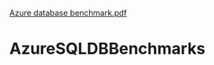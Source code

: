 [Azure database benchmark.pdf](https://github.com/byarytc/AzureSQLDBBenchmarks/files/7069088/Azure.database.benchmark.pdf)
# AzureSQLDBBenchmarks
